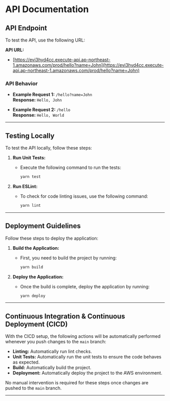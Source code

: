 # API Documentation

## API Endpoint

To test the API, use the following URL:

**API URL:**  
- [https://evi3hyd4cc.execute-api.ap-northeast-1.amazonaws.com/prod/hello?name=John](https://evi3hyd4cc.execute-api.ap-northeast-1.amazonaws.com/prod/hello?name=John)

### API Behavior
- **Example Request 1:** `/hello?name=John`  
  **Response:** `Hello, John`
  
- **Example Request 2:** `/hello`  
  **Response:** `Hello, World`

---

## Testing Locally

To test the API locally, follow these steps:

1. **Run Unit Tests:**
   - Execute the following command to run the tests:
     ```bash
     yarn test
     ```

2. **Run ESLint:**
   - To check for code linting issues, use the following command:
     ```bash
     yarn lint
     ```

---

## Deployment Guidelines

Follow these steps to deploy the application:

1. **Build the Application:**
   - First, you need to build the project by running:
     ```bash
     yarn build
     ```

2. **Deploy the Application:**
   - Once the build is complete, deploy the application by running:
     ```bash
     yarn deploy
     ```

---

## Continuous Integration & Continuous Deployment (CICD)

With the CICD setup, the following actions will be automatically performed whenever you push changes to the `main` branch:

- **Linting:** Automatically run lint checks.
- **Unit Tests:** Automatically run the unit tests to ensure the code behaves as expected.
- **Build:** Automatically build the project.
- **Deployment:** Automatically deploy the project to the AWS environment.

No manual intervention is required for these steps once changes are pushed to the `main` branch.

---

